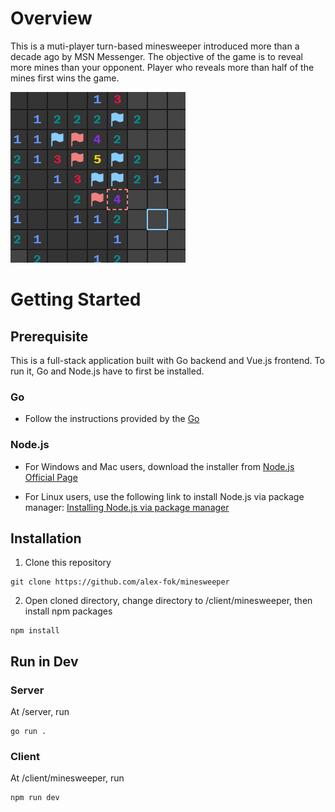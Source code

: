 # Overview
This is a muti-player turn-based minesweeper introduced more than a decade ago by MSN Messenger. The objective of the game is to reveal more mines than your opponent. Player who reveals more than half of the mines first wins the game.

![Minesweeper](https://raw.githubusercontent.com/alex-fok/minesweeper/main/screenshots/minesweeper.png)

# Getting Started

## Prerequisite
This is a full-stack application built with Go backend and Vue.js frontend. To run it, Go and Node.js have to first be installed.

### Go
- Follow the instructions provided by the [Go](https://go.dev/doc/install)

### Node.js
- For Windows and Mac users, download the installer from [Node.js Official Page](https://nodejs.org/en/download) 

- For Linux users, use the following link to install Node.js via package manager: [Installing Node.js via package manager](https://nodejs.org/en/download/package-manager)

## Installation
1. Clone this repository
```
git clone https://github.com/alex-fok/minesweeper
```
2. Open cloned directory, change directory to /client/minesweeper, then install npm packages
```
npm install
```


## Run in Dev

### Server
At /server, run
```
go run .
```

### Client
At /client/minesweeper, run
```
npm run dev
```
